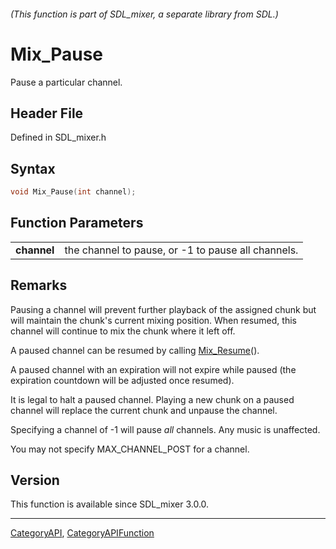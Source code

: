 ###### (This function is part of SDL_mixer, a separate library from SDL.)
# Mix_Pause

Pause a particular channel.

## Header File

Defined in SDL_mixer.h

## Syntax

```c
void Mix_Pause(int channel);

```

## Function Parameters

|                 |                                                    |
| --------------- | -------------------------------------------------- |
| **channel**     | the channel to pause, or -1 to pause all channels. |

## Remarks

Pausing a channel will prevent further playback of the assigned chunk but
will maintain the chunk's current mixing position. When resumed, this
channel will continue to mix the chunk where it left off.

A paused channel can be resumed by calling [Mix_Resume](Mix_Resume)().

A paused channel with an expiration will not expire while paused (the
expiration countdown will be adjusted once resumed).

It is legal to halt a paused channel. Playing a new chunk on a paused
channel will replace the current chunk and unpause the channel.

Specifying a channel of -1 will pause _all_ channels. Any music is
unaffected.

You may not specify MAX_CHANNEL_POST for a channel.

## Version

This function is available since SDL_mixer 3.0.0.

----
[CategoryAPI](CategoryAPI), [CategoryAPIFunction](CategoryAPIFunction)

